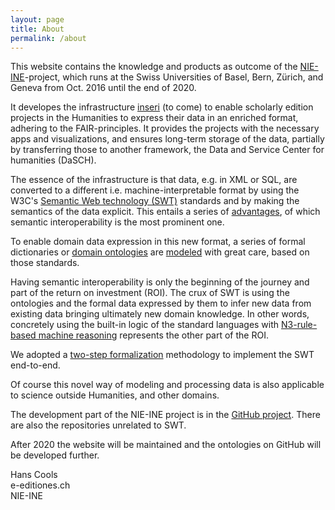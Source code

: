 ```yaml
---
layout: page
title: About
permalink: /about
---
```

This website contains the knowledge and products as outcome of the [NIE-INE](http://www.nie-ine.ch)-project, which runs at the Swiss Universities of Basel, Bern, Zürich, and Geneva from Oct. 2016 until the end of 2020.
 
It developes the infrastructure [inseri]() (to come) to enable scholarly edition projects in the Humanities to express their data in an enriched format, adhering to the FAIR-principles. It provides the projects with the necessary apps and visualizations, and ensures long-term storage of the data, partially by transferring those to another framework, the Data and Service Center for humanities (DaSCH)<!---(https://dasch.swiss/)--->.

The essence of the infrastructure is that data, e.g. in XML or SQL, are converted to a different i.e. machine-interpretable format by using the W3C's [Semantic Web technology (SWT)](/semantic-web-technology-introduction) standards and by making the semantics of the data explicit. This entails a series of [advantages](/semantic-web-technology-advantages), of which semantic interoperability is the most prominent one.  

To enable domain data expression in this new format, a series of formal dictionaries or [domain ontologies](/ontology) are [modeled](/ontology-modeling) with great care, based on those standards.  

Having semantic interoperability is only the beginning of the journey and part of the return on investment (ROI).
The crux of SWT is using the ontologies and the formal data expressed by them to infer new data from existing data bringing ultimately new domain knowledge. In other words, concretely using the built-in logic of the standard languages with [N3-rule-based machine reasoning](/n3-rule-based-machine-reasoning) represents the other part of the ROI.  

We adopted a [two-step formalization](/two-step-formalization) methodology to implement the SWT end-to-end.  

Of course this novel way of modeling and processing data is also applicable to science outside Humanities, and other domains.

The development part of the NIE-INE project is in the [GitHub project](https://github.com/nie-ine).
There are also the repositories unrelated to SWT.  

After 2020 the website will be maintained and the ontologies on GitHub will be developed further.  


Hans Cools  
e-editiones.ch  
NIE-INE